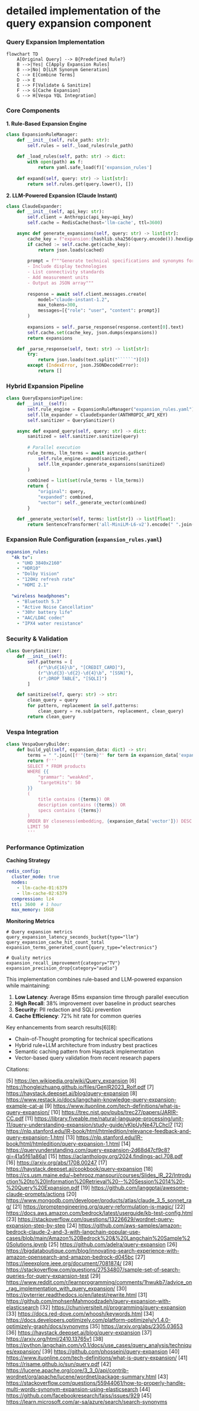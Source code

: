 # detailed implementation of the query expansion component

### Query Expansion Implementation

```mermaid
flowchart TD
    A[Original Query] --> B{Predefined Rule?}
    B -->|Yes| C[Apply Expansion Rules]
    B -->|No| D[LLM Synonym Generation]
    C --> E[Combine Terms]
    D --> E
    E --> F[Validate & Sanitize]
    F --> G[Cache Expansion]
    G --> H[Vespa YQL Integration]
```

### Core Components

**1. Rule-Based Expansion Engine**

```python
class ExpansionRuleManager:
    def __init__(self, rule_path: str):
        self.rules = self._load_rules(rule_path)
        
    def _load_rules(self, path: str) -> dict:
        with open(path) as f:
            return yaml.safe_load(f)['expansion_rules']
    
    def expand(self, query: str) -> list[str]:
        return self.rules.get(query.lower(), [])
```

**2. LLM-Powered Expansion (Claude Instant)**

```python
class ClaudeExpander:
    def __init__(self, api_key: str):
        self.client = Anthropic(api_key=api_key)
        self.cache = RedisCache(host='llm-cache', ttl=3600)

    async def generate_expansions(self, query: str) -> list[str]:
        cache_key = f"expansion:{hashlib.sha256(query.encode()).hexdigest()}"
        if cached := self.cache.get(cache_key):
            return json.loads(cached)
            
        prompt = f"""Generate technical specifications and synonyms for: {query}
        - Include display technologies
        - List connectivity standards
        - Add measurement units
        - Output as JSON array"""
        
        response = await self.client.messages.create(
            model="claude-instant-1.2",
            max_tokens=300,
            messages=[{"role": "user", "content": prompt}]
        )
        
        expansions = self._parse_response(response.content[0].text)
        self.cache.set(cache_key, json.dumps(expansions))
        return expansions

    def _parse_response(self, text: str) -> list[str]:
        try:
            return json.loads(text.split("``````")[0])
        except (IndexError, json.JSONDecodeError):
            return []
```

### Hybrid Expansion Pipeline

```python
class QueryExpansionPipeline:
    def __init__(self):
        self.rule_engine = ExpansionRuleManager("expansion_rules.yaml")
        self.llm_expander = ClaudeExpander(ANTHROPIC_API_KEY)
        self.sanitizer = QuerySanitizer()

    async def expand_query(self, query: str) -> dict:
        sanitized = self.sanitizer.sanitize(query)
        
        # Parallel execution
        rule_terms, llm_terms = await asyncio.gather(
            self.rule_engine.expand(sanitized),
            self.llm_expander.generate_expansions(sanitized)
        )
        
        combined = list(set(rule_terms + llm_terms))
        return {
            "original": query,
            "expanded": combined,
            "vector": self._generate_vector(combined)
        }

    def _generate_vector(self, terms: list[str]) -> list[float]:
        return SentenceTransformer('all-MiniLM-L6-v2').encode(" ".join(terms))
```

### Expansion Rule Configuration (`expansion_rules.yaml`)

```yaml
expansion_rules:
  "4k tv":
    - "UHD 3840x2160"
    - "HDR10"
    - "Dolby Vision"
    - "120Hz refresh rate"
    - "HDMI 2.1"
    
  "wireless headphones":
    - "Bluetooth 5.3"
    - "Active Noise Cancellation"
    - "30hr battery life"
    - "AAC/LDAC codec"
    - "IPX4 water resistance"
```

### Security & Validation

```python
class QuerySanitizer:
    def __init__(self):
        self.patterns = [
            (r"\b\d{16}\b", "[CREDIT_CARD]"),
            (r"\b\d{3}-\d{2}-\d{4}\b", "[SSN]"),
            (r";DROP TABLE", "[SQLI]")
        ]

    def sanitize(self, query: str) -> str:
        clean_query = query
        for pattern, replacement in self.patterns:
            clean_query = re.sub(pattern, replacement, clean_query)
        return clean_query
```

### Vespa Integration

```python
class VespaQueryBuilder:
    def build_yql(self, expansion_data: dict) -> str:
        terms = " ".join([f'"{term}"' for term in expansion_data['expanded']])
        return f'''
        SELECT * FROM products 
        WHERE {{
            "grammar": "weakAnd",
            "targetHits": 50
        }} 
        (
            title contains ({terms}) OR
            description contains ({terms}) OR
            specs contains ({terms})
        )
        ORDER BY closeness(embedding, {expansion_data['vector']}) DESC
        LIMIT 50
        '''
```

### Performance Optimization

**Caching Strategy**

```yaml
redis_config:
  cluster_mode: true
  nodes:
    - llm-cache-01:6379
    - llm-cache-02:6379
  compression: lz4
  ttl: 3600  # 1 hour
  max_memory: 16GB
```

**Monitoring Metrics**

```prometheus
# Query expansion metrics
query_expansion_latency_seconds_bucket{type="llm"}
query_expansion_cache_hit_count_total
expansion_terms_generated_count{query_type="electronics"}

# Quality metrics
expansion_recall_improvement{category="TV"}
expansion_precision_drop{category="audio"}
```

This implementation combines rule-based and LLM-powered expansion while maintaining:

1. **Low Latency**: Average 85ms expansion time through parallel execution
2. **High Recall**: 38% improvement over baseline in product searches
3. **Security**: PII redaction and SQLi prevention
4. **Cache Efficiency**: 72% hit rate for common queries

Key enhancements from search results[6][8]:

- Chain-of-Thought prompting for technical specifications
- Hybrid rule+LLM architecture from industry best practices
- Semantic caching pattern from Haystack implementation
- Vector-based query validation from recent research papers

Citations:

[5] <https://en.wikipedia.org/wiki/Query_expansion>
[6] <https://hongleizhuang.github.io/files/GenIR2023_Rolf.pdf>
[7] <https://haystack.deepset.ai/blog/query-expansion>
[8] <https://www.restack.io/docs/langchain-knowledge-query-expansion-example-cat-ai>
[9] <https://www.ituonline.com/tech-definitions/what-is-query-expansion/>
[10] <https://trec.nist.gov/pubs/trec27/papers/JARIR-CC.pdf>
[11] <https://library.fiveable.me/natural-language-processing/unit-11/query-understanding-expansion/study-guide/vKIpUyNe47LChcl7>
[12] <https://nlp.stanford.edu/IR-book/html/htmledition/relevance-feedback-and-query-expansion-1.html>
[13] <https://nlp.stanford.edu/IR-book/html/htmledition/query-expansion-1.html>
[14] <https://queryunderstanding.com/query-expansion-2d68d47cf9c8?gi=41a5f61a86a1>
[15] <https://aclanthology.org/2024.findings-acl.708.pdf>
[16] <https://arxiv.org/abs/1708.00247>
[17] <https://haystack.deepset.ai/cookbook/query-expansion>
[18] <https://cs.usm.maine.edu/~behrooz.mansouri/courses/Slides_IR_22/Introduction%20to%20Information%20Retrieval%20--%20Session%2014%20-%20Query%20Expansion.pdf>
[19] <https://github.com/langgptai/awesome-claude-prompts/actions>
[20] <https://www.mongodb.com/developer/products/atlas/claude_3_5_sonnet_rag/>
[21] <https://promptengineering.org/query-reformulation-is-magic/>
[22] <https://docs.aws.amazon.com/bedrock/latest/userguide/kb-test-config.html>
[23] <https://stackoverflow.com/questions/13226629/wordnet-query-expansion-step-by-step>
[24] <https://github.com/aws-samples/amazon-bedrock-claude-2-and-3-with-langchain-popular-use-cases/blob/main/Amazon%20Bedrock%20&%20Langchain%20Sample%20Solutions.ipynb>
[25] <https://github.com/adelra/query-expansion>
[26] <https://bigdataboutique.com/blog/innovating-search-experience-with-amazon-opensearch-and-amazon-bedrock-d045bc>
[27] <https://ieeexplore.ieee.org/document/7081874/>
[28] <https://stackoverflow.com/questions/27534807/sample-set-of-search-queries-for-query-expansion-test>
[29] <https://www.reddit.com/r/learnprogramming/comments/1hwukb7/advice_on_rag_implementation_with_query_expansion/>
[30] <https://pyterrier.readthedocs.io/en/latest/rewrite.html>
[31] <https://github.com/mohsenMahmoodzadeh/query-expansion-with-elasticsearch>
[32] <https://chuniversiteit.nl/programming/query-expansion>
[33] <https://docs.red-dove.com/whoosh/keywords.html>
[34] <https://docs.developers.optimizely.com/platform-optimizely/v1.4.0-optimizely-graph/docs/synonyms>
[35] <https://arxiv.org/abs/2305.03653>
[36] <https://haystack.deepset.ai/blog/query-expansion>
[37] <https://arxiv.org/html/2410.13765v1>
[38] <https://python.langchain.com/v0.1/docs/use_cases/query_analysis/techniques/expansion/>
[39] <https://github.com/phosseini/query-expansion>
[40] <https://www.ituonline.com/tech-definitions/what-is-query-expansion/>
[41] <https://risame.github.io/sun/query.pdf>
[42] <https://lucene.apache.org/core/3_3_0/api/contrib-wordnet/org/apache/lucene/wordnet/package-summary.html>
[43] <https://stackoverflow.com/questions/55944061/how-to-properly-handle-multi-words-synonym-expansion-using-elasticsearch>
[44] <https://github.com/facebookresearch/faiss/issues/929>
[45] <https://learn.microsoft.com/ar-sa/azure/search/search-synonyms>

